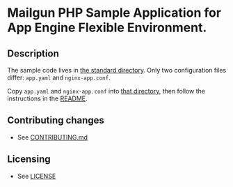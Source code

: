 # Mailgun PHP Sample Application for App Engine Flexible Environment.

## Description

The sample code lives in [the standard directory](../../standard/mailgun).
Only two configuration files differ: `app.yaml` and `nginx-app.conf`.

Copy `app.yaml` and `nginx-app.conf` into [that directory](../../standard/mailgun),
then follow the instructions in the [README](../../standard/mailgun/README.md).

## Contributing changes

* See [CONTRIBUTING.md](../../../CONTRIBUTING.md)

## Licensing

* See [LICENSE](../../../LICENSE)


